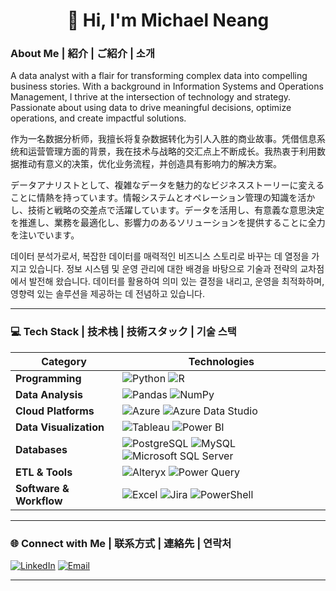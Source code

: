 <h1 align="center">👋 Hi, I'm Michael Neang</h1>

### About Me | 紹介 | ご紹介 | 소개
A data analyst with a flair for transforming complex data into compelling business stories. With a background in Information Systems and Operations Management, I thrive at the intersection of technology and strategy. Passionate about using data to drive meaningful decisions, optimize operations, and create impactful solutions.

作为一名数据分析师，我擅长将复杂数据转化为引人入胜的商业故事。凭借信息系统和运营管理方面的背景，我在技术与战略的交汇点上不断成长。我热衷于利用数据推动有意义的决策，优化业务流程，并创造具有影响力的解决方案。

データアナリストとして、複雑なデータを魅力的なビジネスストーリーに変えることに情熱を持っています。情報システムとオペレーション管理の知識を活かし、技術と戦略の交差点で活躍しています。データを活用し、有意義な意思決定を推進し、業務を最適化し、影響力のあるソリューションを提供することに全力を注いでいます。

데이터 분석가로서, 복잡한 데이터를 매력적인 비즈니스 스토리로 바꾸는 데 열정을 가지고 있습니다. 정보 시스템 및 운영 관리에 대한 배경을 바탕으로 기술과 전략의 교차점에서 발전해 왔습니다. 데이터를 활용하여 의미 있는 결정을 내리고, 운영을 최적화하며, 영향력 있는 솔루션을 제공하는 데 전념하고 있습니다.

---

### 💻 Tech Stack | 技术栈 | 技術スタック | 기술 스택
| **Category**            | **Technologies**                                                                                                                                                                       |
|-------------------------|----------------------------------------------------------------------------------------------------------------------------------------------------------------------------------------|
| **Programming**         | ![Python](https://img.shields.io/badge/python-3670A0?style=flat&logo=python&logoColor=ffdd54) ![R](https://img.shields.io/badge/r-276DC3?style=flat&logo=r&logoColor=white)             |
| **Data Analysis**       | ![Pandas](https://img.shields.io/badge/Pandas-150458?style=flat&logo=pandas&logoColor=white) ![NumPy](https://img.shields.io/badge/NumPy-013243?style=flat&logo=numpy&logoColor=white) |
| **Cloud Platforms**     | ![Azure](https://img.shields.io/badge/Azure-0078D4?style=flat&logo=microsoft-azure&logoColor=white) ![Azure Data Studio](https://img.shields.io/badge/Azure%20Data%20Studio-0078D4?style=flat&logo=microsoft&logoColor=white) |
| **Data Visualization**  | ![Tableau](https://img.shields.io/badge/Tableau-E97627?style=flat&logo=Tableau&logoColor=white) ![Power BI](https://img.shields.io/badge/Power_BI-F2C811?style=flat&logo=powerbi)     |
| **Databases**           | ![PostgreSQL](https://img.shields.io/badge/postgres-%23316192.svg?style=flat&logo=postgresql&logoColor=white) ![MySQL](https://img.shields.io/badge/mysql-%2300000f.svg?style=flat&logo=mysql&logoColor=white) ![Microsoft SQL Server](https://img.shields.io/badge/sql%20server-CC2927?style=flat&logo=microsoft-sql-server&logoColor=white) |
| **ETL & Tools**         | ![Alteryx](https://img.shields.io/badge/Alteryx-222222?style=flat&logo=alteryx&logoColor=white) ![Power Query](https://img.shields.io/badge/Power_Query-0078D4?style=flat&logo=microsoft&logoColor=white) |
| **Software & Workflow** | ![Excel](https://img.shields.io/badge/Excel-217346?style=flat&logo=microsoft-excel&logoColor=white) ![Jira](https://img.shields.io/badge/Jira-0052CC?style=flat&logo=Jira&logoColor=white) ![PowerShell](https://img.shields.io/badge/PowerShell-5391FE?style=flat&logo=powershell&logoColor=white) |

---

### 🌐 Connect with Me | 联系方式 | 連絡先 | 연락처
[![LinkedIn](https://img.shields.io/badge/LinkedIn-%230077B5.svg?logo=linkedin&logoColor=white)](https://linkedin.com/in/mneang) [![Email](https://img.shields.io/badge/Email-mikeyneang11@gmail.com-red)](mailto:mikeyneang11@gmail.com)

---

